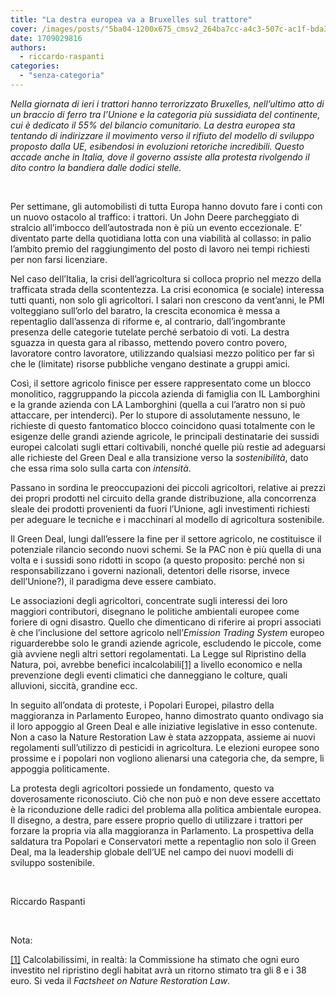 ```yaml
---
title: "La destra europea va a Bruxelles sul trattore"
cover: /images/posts/"5ba04-1200x675_cmsv2_264ba7cc-a4c3-507c-ac1f-bda38a6191c1-8266660.webp"
date: 1709029816
authors:
  - riccardo-raspanti
categories: 
  - "senza-categoria"
---
```


_Nella giornata di ieri i trattori hanno terrorizzato Bruxelles, nell’ultimo atto di un braccio di ferro tra l’Unione e la categoria più sussidiata del continente, cui è dedicato il 55% del bilancio comunitario. La destra europea sta tentando di indirizzare il movimento verso il rifiuto del modello di sviluppo proposto dalla UE, esibendosi in evoluzioni retoriche incredibili. Questo accade anche in Italia, dove il governo assiste alla protesta rivolgendo il dito contro la bandiera dalle dodici stelle._

 

Per settimane, gli automobilisti di tutta Europa hanno dovuto fare i conti con un nuovo ostacolo al traffico: i trattori. Un John Deere parcheggiato di stralcio all’imbocco dell’autostrada non è più un evento eccezionale. E’ diventato parte della quotidiana lotta con una viabilità al collasso: in palio l’ambito premio del raggiungimento del posto di lavoro nei tempi richiesti per non farsi licenziare.

Nel caso dell’Italia, la crisi dell’agricoltura si colloca proprio nel mezzo della trafficata strada della scontentezza. La crisi economica (e sociale) interessa tutti quanti, non solo gli agricoltori. I salari non crescono da vent’anni, le PMI volteggiano sull’orlo del baratro, la crescita economica è messa a repentaglio dall’assenza di riforme e, al contrario, dall’ingombrante presenza delle categorie tutelate perché serbatoio di voti. La destra sguazza in questa gara al ribasso, mettendo povero contro povero, lavoratore contro lavoratore, utilizzando qualsiasi mezzo politico per far sì che le (limitate) risorse pubbliche vengano destinate a gruppi amici.

Così, il settore agricolo finisce per essere rappresentato come un blocco monolitico, raggruppando la piccola azienda di famiglia con IL Lamborghini e la grande azienda con LA Lamborghini (quella a cui l’aratro non si può attaccare, per intenderci). Per lo stupore di assolutamente nessuno, le richieste di questo fantomatico blocco coincidono quasi totalmente con le esigenze delle grandi aziende agricole, le principali destinatarie dei sussidi europei calcolati sugli ettari coltivabili, nonché quelle più restie ad adeguarsi alle richieste del Green Deal e alla transizione verso la _sostenibilità_, dato che essa rima solo sulla carta con _intensità_.

Passano in sordina le preoccupazioni dei piccoli agricoltori, relative ai prezzi dei propri prodotti nel circuito della grande distribuzione, alla concorrenza sleale dei prodotti provenienti da fuori l’Unione, agli investimenti richiesti per adeguare le tecniche e i macchinari al modello di agricoltura sostenibile.

Il Green Deal, lungi dall’essere la fine per il settore agricolo, ne costituisce il potenziale rilancio secondo nuovi schemi. Se la PAC non è più quella di una volta e i sussidi sono ridotti in scopo (a questo proposito: perché non si responsabilizzano i governi nazionali, detentori delle risorse, invece dell’Unione?), il paradigma deve essere cambiato.

Le associazioni degli agricoltori, concentrate sugli interessi dei loro maggiori contributori, disegnano le politiche ambientali europee come foriere di ogni disastro. Quello che dimenticano di riferire ai propri associati è che l’inclusione del settore agricolo nell’_Emission Trading System_ europeo riguarderebbe solo le grandi aziende agricole, escludendo le piccole, come già avviene negli altri settori regolamentati. La Legge sul Ripristino della Natura, poi, avrebbe benefici incalcolabili[\[1\]](#_ftn1) a livello economico e nella prevenzione degli eventi climatici che danneggiano le colture, quali alluvioni, siccità, grandine ecc.

In seguito all’ondata di proteste, i Popolari Europei, pilastro della maggioranza in Parlamento Europeo, hanno dimostrato quanto ondivago sia il loro appoggio al Green Deal e alle iniziative legislative in esso contenute. Non a caso la Nature Restoration Law è stata azzoppata, assieme ai nuovi regolamenti sull’utilizzo di pesticidi in agricoltura. Le elezioni europee sono prossime e i popolari non vogliono alienarsi una categoria che, da sempre, li appoggia politicamente.

La protesta degli agricoltori possiede un fondamento, questo va doverosamente riconosciuto. Ciò che non può e non deve essere accettato è la riconduzione delle radici del problema alla politica ambientale europea. Il disegno, a destra, pare essere proprio quello di utilizzare i trattori per forzare la propria via alla maggioranza in Parlamento. La prospettiva della saldatura tra Popolari e Conservatori mette a repentaglio non solo il Green Deal, ma la leadership globale dell’UE nel campo dei nuovi modelli di sviluppo sostenibile.

 

Riccardo Raspanti

 

Nota:

[\[1\]](#_ftnref1) Calcolabilissimi, in realtà: la Commissione ha stimato che ogni euro investito nel ripristino degli habitat avrà un ritorno stimato tra gli 8 e i 38 euro. Si veda il _Factsheet on Nature Restoration Law_.
